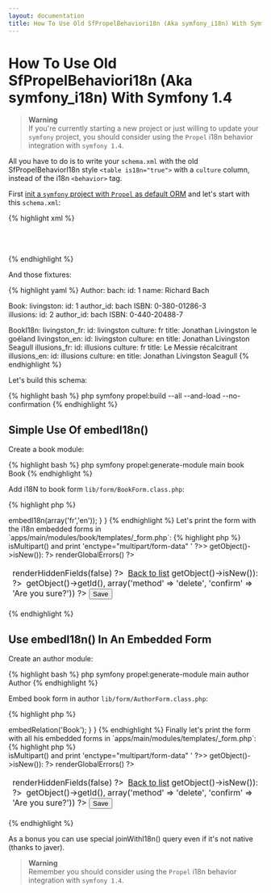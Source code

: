 ```yaml
---
layout: documentation
title: How To Use Old SfPropelBehaviori18n (Aka symfony_i18n) With Symfony 1.4
---
```


# How To Use Old SfPropelBehaviori18n (Aka symfony_i18n) With Symfony 1.4 #

>**Warning**<br /> If you're currently starting a new project or just willing to update your `symfony` project, you should consider using the `Propel` i18n behavior integration with `symfony 1.4`.
 
All you have to do is to write your `schema.xml` with the old SfPropelBehaviorI18n style `<table is18n="true">` with a `culture` column, instead of the i18n `<behavior>` tag.
 
First [init a `symfony` project with `Propel` as default ORM](init-a-Symfony-project-with-Propel-git-way) and let's start with this `schema.xml`:
  
{% highlight xml %}
<?xml version="1.0" encoding="UTF-8"?>
<database defaultIdMethod="native" name="propel">
  <table name="author">
    <column name="id" type="INTEGER" primaryKey="true" required="true"/>
    <column name="name" type="VARCHAR" size="256"/>
  </table>
  <table name="book" isI18N="true" i18nTable="book_i18n">
    <column name="id" type="INTEGER" primaryKey="true" required="true"/>
    <column name="author_id" type="INTEGER" required="true"/>
    <column name="ISBN" type="VARCHAR" size="13"/>
    <foreign-key n foreignTable="author">
      <reference local="author_id" foreign="id"/>
    </foreign-key>
  </table>
  <table name="book_i18n">
    <column name="id" type="INTEGER" primaryKey="true" required="true"/>
    <column name="title" type="VARCHAR" size="45"/>
    <column name="description" type="VARCHAR" size="45"/>
    <column name="culture" type="varchar" size="7" required="true" primaryKey="true" isCulture="true" />
    <foreign-key foreignTable="book">
      <reference local="id" foreign="id"/>
    </foreign-key>
  </table>
</database>
{% endhighlight %}

And those fixtures:

{% highlight yaml %}
Author:
  bach:
    id: 1
    name: Richard Bach

Book:
  livingston:
    id: 1
    author_id: bach
    ISBN: 0-380-01286-3     
  illusions:
    id: 2
    author_id: bach
    ISBN: 0-440-20488-7

BookI18n:
  livingston_fr:
    id: livingston
    culture: fr
    title: Jonathan Livingston le goéland
  livingston_en: 
    id: livingston
    culture: en
    title: Jonathan Livingston Seagull
  illusions_fr:
    id: illusions
    culture: fr
    title: Le Messie récalcitrant
  illusions_en: 
    id: illusions
    culture: en
    title: Jonathan Livingston Seagull
{% endhighlight %}

Let's build this schema:

{% highlight bash %}
php symfony propel:build --all --and-load --no-confirmation
{% endhighlight %}

## Simple Use Of embedI18n()

Create a book module:

{% highlight bash %}
php symfony propel:generate-module main book Book
{% endhighlight %}

Add i18N to book form `lib/form/BookForm.class.php`:  

{% highlight php %}
<?php
class BookForm extends BaseBookForm
{
  public function configure()
  {
    $this->embedI18n(array('fr','en'));
  }
}
{% endhighlight %}

Let's print the form with the i18n embedded forms in `apps/main/modules/book/templates/_form.php`:

{% highlight php %}
<?php use_stylesheets_for_form($form) ?>
<?php use_javascripts_for_form($form) ?>

<form action="<?php echo url_for('book/'.($form->getObject()->isNew() ? 'create' : 'update').(!$form->getObject()->isNew() ? '?id='.$form->getObject()->getId() : '')) ?>" method="post" <?php $form->isMultipart() and print 'enctype="multipart/form-data" ' ?>>
<?php if (!$form->getObject()->isNew()): ?>
<input type="hidden" name="sf_method" value="put" />
<?php endif; ?>
  <table>
    <tfoot>
      <tr>
        <td colspan="2">
          <?php echo $form->renderHiddenFields(false) ?>
          &nbsp;<a href="<?php echo url_for('book/index') ?>">Back to list</a>
          <?php if (!$form->getObject()->isNew()): ?>
            &nbsp;<?php echo link_to('Delete', 'book/delete?id='.$form->getObject()->getId(), array('method' => 'delete', 'confirm' => 'Are you sure?')) ?>
          <?php endif; ?>
          <input type="submit" value="Save" />
        </td>
      </tr>
    </tfoot>
    <tbody>
      <?php echo $form->renderGlobalErrors() ?>
      <?php echo $form ?>
    </tbody>
  </table>
</form>
{% endhighlight %}

## Use embedI18n() In An Embedded Form

Create an author module:

{% highlight bash %}
php symfony propel:generate-module main author Author
{% endhighlight %}

Embed book form in author `lib/form/AuthorForm.class.php`:

{% highlight php %}
<?php
class AuthorForm extends BaseAuthorForm
{
  public function configure()
  {
    $this->embedRelation('Book');
  }
}
{% endhighlight %}

Finally let's print the form with all his embedded forms in `apps/main/modules/templates/_form.php`:

{% highlight php %}
<?php use_stylesheets_for_form($form) ?>
<?php use_javascripts_for_form($form) ?>

<form action="<?php echo url_for('author/'.($form->getObject()->isNew() ? 'create' : 'update').(!$form->getObject()->isNew() ? '?id='.$form->getObject()->getId() : '')) ?>" method="post" <?php $form->isMultipart() and print 'enctype="multipart/form-data" ' ?>>
<?php if (!$form->getObject()->isNew()): ?>
<input type="hidden" name="sf_method" value="put" />
<?php endif; ?>
  <table>
    <tfoot>
      <tr>
        <td colspan="2">
          <?php echo $form->renderHiddenFields(false) ?>
          &nbsp;<a href="<?php echo url_for('author/index') ?>">Back to list</a>
          <?php if (!$form->getObject()->isNew()): ?>
            &nbsp;<?php echo link_to('Delete', 'author/delete?id='.$form->getObject()->getId(), array('method' => 'delete', 'confirm' => 'Are you sure?')) ?>
          <?php endif; ?>
          <input type="submit" value="Save" />
        </td>
      </tr>
    </tfoot>
    <tbody>
      <?php echo $form->renderGlobalErrors() ?>
      <?php echo $form ?>
    </tbody>
  </table>
</form>
{% endhighlight %}

As a bonus you can use special joinWithI18n() query even if it's not native (thanks to javer).

>**Warning**<br />Remember you should consider using the `Propel` i18n behavior integration with `symfony 1.4`.    

 
 


